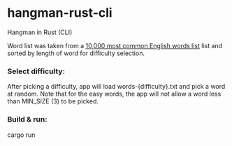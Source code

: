 # hangman-rust-cli
Hangman in Rust (CLI)

Word list was taken from a [10,000 most common English words list](https://github.com/first20hours/google-10000-english) list and sorted by length of word for difficulty selection. 

### Select difficulty:

After picking a difficulty, app will load words-{difficulty}.txt and pick a word at random. Note that for the easy words, the app will not allow a word less than MIN_SIZE (3) to be picked.

### Build & run:
cargo run
